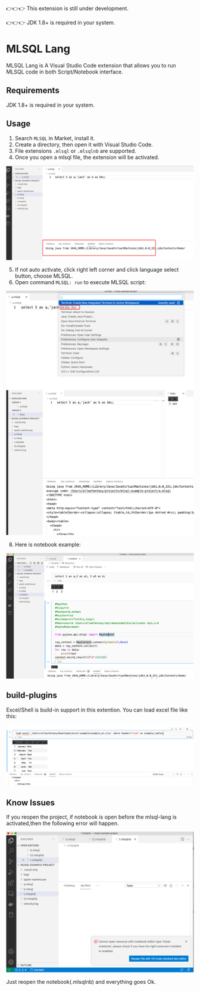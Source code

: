 👉👉👉 This extension is still under development.

👉👉👉 JDK 1.8+ is required in your system.

# MLSQL Lang

MLSQL Lang is A Visual Studio Code extension that allows you to run MLSQL code in both  Script/Notebook  interface.

## Requirements

JDK 1.8+ is required in your system.

## Usage

1. Search `MLSQL` in Market, install it.
2. Create a directory, then open it with Visual Studio Code.
3. File extensions `.mlsql` or `.mlsqlnb` are supported.
4. Once you open a mlsql file, the extension will be activated.

![](docs/images/activate.png)

5. If not auto activate, click right left corner and click language select button, choose MLSQL.
7. Open command `MLSQL: run` to execute MLSQL script:

 ![](docs/images/run.png)
 ![](docs/images/script.png)

8. Here is notebook example:

![](docs/images/notebook.png)

## build-plugins

Excel/Shell is build-in support in this extention. You can load excel file like this:

![](docs/images/excel.png)

## Know Issues

If you reopen the project, if notebook is open before the mlsql-lang is activated,then 
the following error will happen.

![](docs/images/error.png)

Just reopen the notebook(.mlsqlnb) and everything goes Ok.


